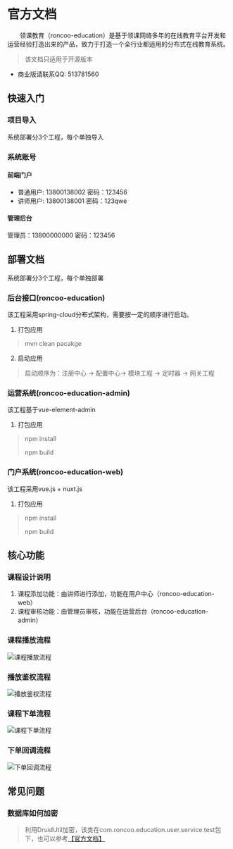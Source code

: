 # 官方文档
&emsp;&emsp;领课教育（roncoo-education）是基于领课网络多年的在线教育平台开发和运营经验打造出来的产品，致力于打造一个全行业都适用的分布式在线教育系统。
> 该文档只适用于开源版本
* 商业版请联系QQ: 513781560

## 快速入门
### 项目导入
系统部署分3个工程，每个单独导入
### 系统账号
#### 前端门户
* 普通用户: 13800138002 密码：123456
* 讲师用户: 13800138001 密码：123qwe
#### 管理后台
管理员：13800000000 密码：123456

## 部署文档
系统部署分3个工程，每个单独部署
### 后台接口(roncoo-education)
该工程采用spring-cloud分布式架构，需要按一定的顺序进行启动。
1. 打包应用
> mvn clean pacakge
2. 启动应用
> 启动顺序为：注册中心 → 配置中心→ 模块工程 → 定时器 → 网关工程
### 运营系统(roncoo-education-admin)
该工程基于vue-element-admin
1. 打包应用
> npm install
>
> npm build
### 门户系统(roncoo-education-web)
该工程采用vue.js + nuxt.js
1. 打包应用
> npm install
>
> npm build

## 核心功能
### 课程设计说明
1. 课程添加功能：由讲师进行添加，功能在用户中心（roncoo-education-web）
2. 课程审核功能：由管理员审核，功能在运营后台（roncoo-education-admin）
### 课程播放流程
![课程播放流程](/static/kechengbofang.png)
### 播放鉴权流程 
![播放鉴权流程 ](/static/bofangjianquan.png)
### 课程下单流程 
![课程下单流程 ](/static/kechengxiadan.png)
### 下单回调流程
![下单回调流程](/static/xiadanhuitiao.png)

## 常见问题
### 数据库如何加密
> 利用DruidUtil加密，该类在com.roncoo.education.user.service.test包下，也可以参考[【官方文档】](https://github.com/alibaba/druid/wiki/%E5%B8%B8%E8%A7%81%E9%97%AE%E9%A2%98#21-%E6%88%91%E5%B8%8C%E6%9C%9B%E5%8A%A0%E5%AF%86%E6%88%91%E7%9A%84%E6%95%B0%E6%8D%AE%E5%BA%93%E5%AF%86%E7%A0%81%E6%80%8E%E4%B9%88%E5%8A%9E)
